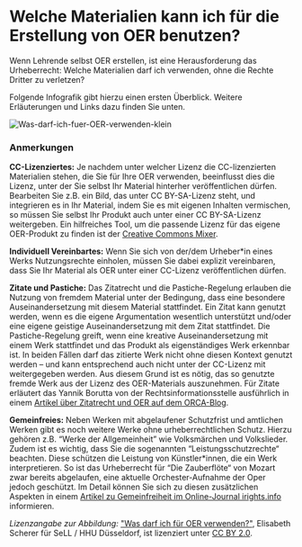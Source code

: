 # Welche Materialien kann ich für die Erstellung von OER benutzen?
 
Wenn Lehrende selbst OER erstellen, ist eine Herausforderung das  Urheberrecht: Welche Materialien darf ich verwenden, ohne die Rechte  Dritter zu verletzen?
 
Folgende Infografik gibt hierzu einen ersten Überblick. Weitere Erläuterungen und Links dazu finden Sie unten.

![Was-darf-ich-fuer-OER-verwenden-klein](https://github.com/lindahalm-hsbi/infOERmiert/assets/147709351/15395879-5c22-416c-8e2f-da75a3a99840)
 
### Anmerkungen
 
**CC-Lizenziertes:** Je nachdem unter welcher Lizenz die  CC-lizenzierten Materialien stehen, die Sie für Ihre OER verwenden,  beeinflusst dies die Lizenz, unter der Sie selbst Ihr Material hinterher  veröffentlichen dürfen. Bearbeiten Sie z.B. ein Bild, das unter CC  BY-SA-Lizenz steht, und integrieren es in Ihr Material, indem Sie es mit  eigenen Inhalten vermischen, so müssen Sie selbst Ihr Produkt auch  unter einer CC BY-SA-Lizenz weitergeben. Ein hilfreiches Tool, um die  passende Lizenz für das eigene OER-Produkt zu finden ist der [Creative Commons Mixer](https://ccmixer.edu-sharing.org/).
 
**Individuell Vereinbartes:** Wenn Sie sich von der/dem  Urheber\*in eines Werks Nutzungsrechte einholen, müssen Sie dabei  explizit vereinbaren, dass Sie Ihr Material als OER unter einer  CC-Lizenz veröffentlichen dürfen.
 
**Zitate und Pastiche:** Das Zitatrecht und die  Pastiche-Regelung erlauben die Nutzung von fremdem Material unter der  Bedingung, dass eine besondere Auseinandersetzung mit diesem Material  stattfindet. Ein Zitat kann genutzt werden, wenn es die eigene  Argumentation wesentlich unterstützt und/oder eine eigene geistige  Auseinandersetzung mit dem Zitat stattfindet. Die Pastiche-Regelung  greift, wenn eine kreative Auseinandersetzung mit einem Werk stattfindet  und das Produkt als eigenständiges Werk erkennbar ist. In beiden Fällen  darf das zitierte Werk nicht ohne diesen Kontext genutzt werden – und  kann entsprechend auch nicht unter der CC-Lizenz mit weitergegeben  werden. Aus diesem Grund ist es nötig, das so genutzte fremde Werk aus  der Lizenz des OER-Materials auszunehmen. Für Zitate erläutert das  Yannik Borutta von der Rechtsinformationsstelle ausführlich in einem [Artikel über Zitatrecht und OER auf dem ORCA-Blog](https://www.orca.nrw/blog/OER-und-das-urheberrecht).
 
**Gemeinfreies:** Neben Werken mit abgelaufener  Schutzfrist und amtlichen Werken gibt es noch weitere Werke ohne  urheberrechtlichen Schutz. Hierzu gehören z.B. “Werke der Allgemeinheit”  wie Volksmärchen und Volkslieder. Zudem ist es wichtig, dass Sie die  sogenannten “Leistungsschutzrechte“ beachten. Diese schützen die  Leistung von Künstler\*innen, die ein Werk interpretieren. So ist das  Urheberrecht für “Die Zauberflöte“ von Mozart zwar bereits abgelaufen,  eine aktuelle Orchester-Aufnahme der Oper jedoch geschützt. Im Detail  können Sie sich zu diesen zusätzlichen Aspekten in einem [Artikel zu Gemeinfreiheit im Online-Journal irights.info](https://irights.info/artikel/gemeinfreiheit-wie-frei-ist-frei/29619) informieren.
 
*Lizenzangabe zur Abbildung:* ["Was darf ich für OER verwenden?"](https://flic.kr/p/2owhj2C), Elisabeth Scherer für SeLL / HHU Düsseldorf, ist lizenziert unter [CC BY 2.0](https://creativecommons.org/licenses/by/2.0/).
